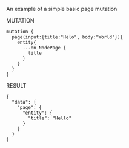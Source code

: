 An example of a simple basic page mutation




MUTATION
```$xslt
mutation {
  page(input:{title:"Helo", body:"World"}){
    entity{
      ...on NodePage {
        title
      }
    }
  }
}

```

RESULT

```$xslt
{
  "data": {
    "page": {
      "entity": {
        "title": "Hello"
      }
    }
  }
}
```